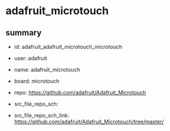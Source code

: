 # adafruit_microtouch
 
## summary 
* id: adafruit_adafruit_microtouch_microtouch
* user: adafruit
* name: adafruit_microtouch
* board: microtouch
* repo: https://github.com/adafruit/Adafruit_Microtouch



* src_file_repo_sch: 
* src_file_repo_sch_link: https://github.com/adafruit/Adafruit_Microtouch/tree/master/




